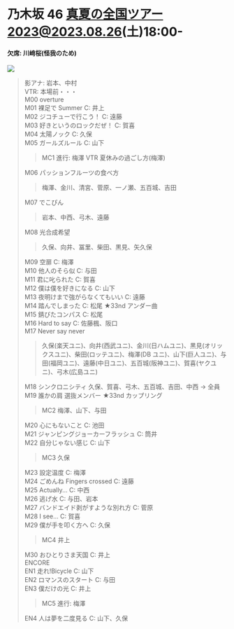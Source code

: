 # 乃木坂 46 真夏の全国ツアー2023@2023.08.26(土)18:00-

#### 欠席: 川﨑桜(怪我のため)

![](20230826_nogisummer.png)

> 影アナ: 岩本、中村<BR>
> VTR: 本場前・・・<BR>
> M00 overture <BR>
> M01 裸足で Summer C: 井上<BR>
> M02 ジコチューで行こう！ C: 遠藤<BR>
> M03 好きというのロックだぜ！ C: 賀喜<BR>
> M04 太陽ノック C: 久保<BR>
> M05 ガールズルール C: 山下<BR>
>
> > MC1 進行: 梅澤
> > VTR 夏休みの過ごし方(梅澤)
>
> M06 パッションフルーツの食べ方
>
> > 梅澤、金川、清宮、菅原、一ノ瀬、五百城、吉田
>
> M07 でこぴん
>
> > 岩本、中西、弓木、遠藤
>
> M08 光合成希望
>
> > 久保、向井、冨里、柴田、黒見、矢久保
>
> M09 空扉 C: 梅澤<BR>
> M10 他人のそら似 C: 与田<BR>
> M11 君に叱られた C: 賀喜<BR>
> M12 僕は僕を好きになる C: 山下<BR>
> M13 夜明けまで強がらなくてもいい C: 遠藤<BR>
> M14 踏んでしまった C: 松尾 ★33nd アンダー曲<BR>
> M15 錆びたコンパス C: 松尾<BR>
> M16 Hard to say C: 佐藤楓、阪口<BR>
> M17 Never say never
>
> > 久保(楽天ユニ)、向井(西武ユニ)、金川(日ハムユニ)、黒見(オリックスユニ)、柴田(ロッテユニ)、梅澤(DB ユニ)、山下(巨人ユニ)、与田(福岡ユニ)、遠藤(中日ユニ)、五百城(阪神ユニ)、賀喜(ヤクユニ)、弓木(広島ユニ)
>
> M18 シンクロニシティ 久保、賀喜、弓木、五百城、吉田、中西 → 全員<BR>
> M19 誰かの肩 選抜メンバー ★33nd カップリング<BR>
>
> > MC2 梅澤、山下、与田
>
> M20 心にもないこと C: 池田<BR>
> M21 ジャンピングジョーカーフラッシュ C: 筒井<BR>
> M22 自分じゃない感じ C: 山下<BR>
>
> > MC3 久保
>
> M23 設定温度 C: 梅澤<BR>
> M24 ごめんね Fingers crossed C: 遠藤<BR>
> M25 Actually... C: 中西<BR>
> M26 逃げ水 C: 与田、岩本 <BR>
> M27 バンドエイド剥がすような別れ方 C: 菅原<BR>
> M28 I see... C: 賀喜<BR>
> M29 僕が手を叩く方へ C: 久保<BR>
>
> > MC4 井上
>
> M30 おひとりさま天国 C: 井上<BR>
> ENCORE<BR>
> EN1 走れ!Bicycle C: 山下<BR>
> EN2 ロマンスのスタート C: 与田<BR>
> EN3 僕だけの光 C: 井上<BR>
>
> > MC5 進行: 梅澤
>
> EN4 人は夢を二度見る C: 山下、久保<BR>
